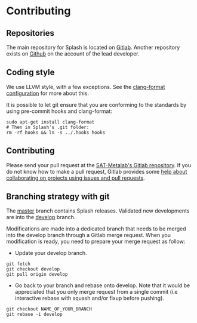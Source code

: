 Contributing
============

Repositories
------------

The main repository for Splash is located on [Gitlab](https://gitlab.com/sat-metalab/splash). Another repository exists on [Github](https://github.com/papermanu/splash) on the account of the lead developer.


Coding style
------------

We use LLVM style, with a few exceptions. See the [clang-format configuration](./.clang-format) for more about this.

It is possible to let git ensure that you are conforming to the standards by using pre-commit hooks and clang-format:
```
sudo apt-get install clang-format
# Then in Splash's .git folder:
rm -rf hooks && ln -s ../.hooks hooks
```

Contributing
------------

Please send your pull request at the [SAT-Metalab's Gitlab repository](https://gitlab.com/sat-metalab/splash). If you do not know how to make a pull request, Gitlab provides some [help about collaborating on projects using issues and pull requests](https://docs.gitlab.com/ee/gitlab-basics/add-merge-request.html).

Branching strategy with git
---------------------------

The [master](https://gitlab.com/sat-metalab/splash/tree/master) branch contains Splash releases. Validated new developments are into the [develop](https://gitlab.com/sat-metalab/splash/tree/develop) branch.

Modifications are made into a dedicated branch that needs to be merged into the develop branch through a Gitlab merge request. When you modification is ready, you need to prepare your merge request as follow:

* Update your develop branch. 
```
git fetch
git checkout develop
git pull origin develop
```
* Go back to your branch and rebase onto develop. Note that it would be appreciated that you only merge request from a single commit (i.e interactive rebase with squash and/or fixup before pushing).
```
git checkout NAME_OF_YOUR_BRANCH
git rebase -i develop
```
